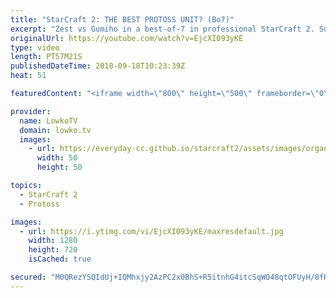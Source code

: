 ```yaml
---
title: "StarCraft 2: THE BEST PROTOSS UNIT? (Bo7)"
excerpt: "Zest vs Gumiho in a best-of-7 in professional StarCraft 2. Subscribe for more videos: http://lowko.tv/youtube Swarm Host hit squad: https://goo.gl/ki6jkT  A really great series of StarCraft 2. In these games, both players go for a variety of strategies and capitalize on very minor mistakes to obtain"
originalUrl: https://youtube.com/watch?v=EjcXI093yKE
type: video
length: PT57M21S
publishedDateTime: 2018-09-18T10:23:39Z
heat: 51

featuredContent: "<iframe width=\"800\" height=\"500\" frameborder=\"0\" src=\"https://www.youtube.com/embed/EjcXI093yKE\" allow=\"accelerometer; autoplay; encrypted-media; gyroscope; picture-in-picture\" allowfullscreen></iframe>"

provider:
  name: LowkoTV
  domain: lowko.tv
  images:
    - url: https://everyday-cc.github.io/starcraft2/assets/images/organizations/lowko.tv-50x50.jpg
      width: 50
      height: 50

topics:
  - StarCraft 2
  - Protoss

images:
  - url: https://i.ytimg.com/vi/EjcXI093yKE/maxresdefault.jpg
    width: 1280
    height: 720
    isCached: true

secured: "M0QRezYSQIdUj+IQMhxjy2AzPC2x0BhS+R5itnhG4itcSqWO48qtOFUyH/8fHDS0KsTmHGPJCsCZWW83b0UUjNy2aXVvy5lu0CedQ0KxSXnhsU3GtP6sbyxeohJTyeuU5FxaJMZwe4SXwXjvff+4OZ1qmtG9V1rbAMiMS0d2tTltNiq20VPdS7XWtmbYlZkobbZw0kLS43aibrOC7dVb2EHhJfQImDofTOn/xxdqKnqt9rro5MENprYvHObJ4j9foCLgx/ZDIIBVyB58nYSubsrNHe5QJ2CJlv1H1lTgqcYCPJ+ia4LP4gYfDVTzai+zHWbOF5KXfMF00/otXfZTf78cmsq3+aDBW+esua1R7Jshfha/x66IFWFsGJf29E7koz0hhiRQVDW9k6hj3Jp/5eUEaahwV5gkKE+deTjnh0E=;cl+LYyLM5Cxg0FDFn4wN+A=="
---
```


